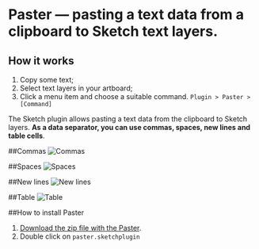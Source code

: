 # Paster — pasting a text data from a clipboard to Sketch text layers.

## How it works
1. Copy some text;
2. Select text layers in your artboard;
3. Click a menu item and choose a suitable command. ```Plugin > Paster > [Command]```

The Sketch plugin allows pasting a text data from the clipboard to Sketch layers. **As a data separator, you can use commas, spaces, new lines and table cells**.

##Commas
![Commas](/paster-sketch-plugin_volorf_commas.gif)

##Spaces
![Spaces](/paster-sketch-plugin_volorf_spaces.gif)

##New lines
![New lines](/paster-sketch-plugin_volorf_new-lines.gif)

##Table
![Table](/paster-sketch-plugin_volorf_table.gif)

##How to install Paster
1. [Download the zip file with the Paster](https://github.com/Volorf/Paster/archive/master.zip).
2. Double click on ```paster.sketchplugin```
